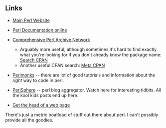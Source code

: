 <div id="wikitext">

Links
-----

-   [Main Perl Website](http://www.perl.org)
-   [Perl Documentation online](http://perldoc.perl.org)
-   [Comprehensive Perl Archive Network](http://www.cpan.org)
    -   Arguably more useful, although sometimes it's hard to find
        exactly what you're looking for if you don't already know the
        package name: [Search CPAN](http://search.cpan.org)
    -   Another useful CPAN search: [Meta CPAN](http://metacpan.org)
-   [Perlmonks](http://perlmonks.org) -- there are lot of good tutorials
    and information about the *right* way to code in perl.
-   [PerlSphere](http://perlsphere.net/) -- perl blog aggregator. Watch
    here for interesting tidbits. All the kool kids posts end up here.
    <div class="vspace">

    </div>

-   [Get the head of a web
    page](http://wiki.tamouse.org?n=Technology.GettingTheHeadOfAWebPage?action=print)

There's just a metric boatload of stuff out there about perl. I can't
possibly provide all the goodies.

<div class="vspace">

</div>

<div style="display: none;">

Keep metadata at end of page

Summary:a collection of information about Perl, the Practical Extraction
and Reporting Language Parent:(Technology.)Languages <span
class="wikiword">[IncludeMe](http://wiki.tamouse.org?n=Technology.IncludeMe?action=edit)[?](http://wiki.tamouse.org?n=Technology.IncludeMe?action=edit)</span>:[Technology.Languages](http://wiki.tamouse.org?n=Technology.Languages?action=print)
Categories:[Collections](http://wiki.tamouse.org?n=Category.Collections),
[Links](http://wiki.tamouse.org?n=Category.Links) Tags: programming,
languages, perl

</div>

<div class="vspace">

</div>

</div>
